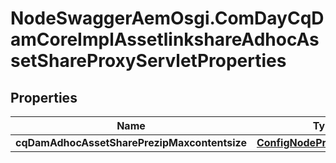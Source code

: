 # NodeSwaggerAemOsgi.ComDayCqDamCoreImplAssetlinkshareAdhocAssetShareProxyServletProperties

## Properties
Name | Type | Description | Notes
------------ | ------------- | ------------- | -------------
**cqDamAdhocAssetSharePrezipMaxcontentsize** | [**ConfigNodePropertyInteger**](ConfigNodePropertyInteger.md) |  | [optional] 


